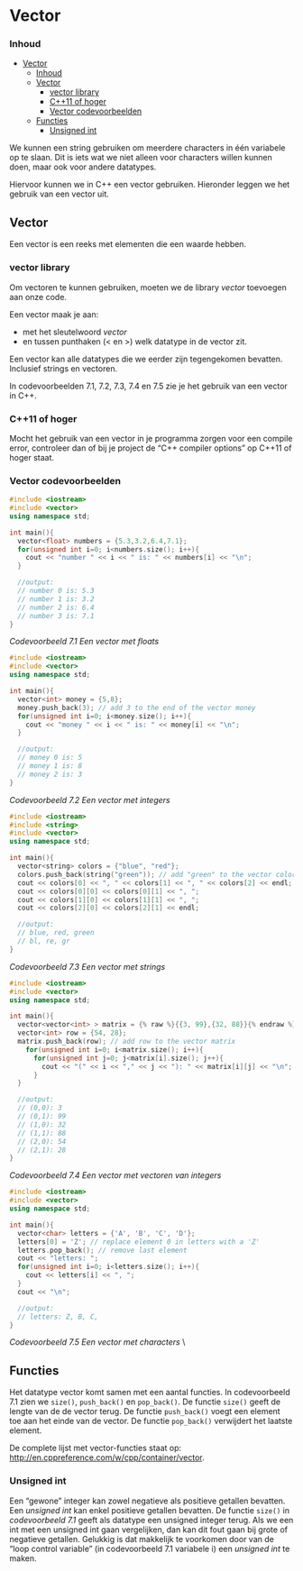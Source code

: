 # Vector

### Inhoud[](toc-id)
- [Vector](#vector)
    - [Inhoud](#inhoud)
  - [Vector](#vector-1)
    - [vector library](#vector-library)
    - [C++11 of hoger](#c11-of-hoger)
    - [Vector codevoorbeelden](#vector-codevoorbeelden)
  - [Functies](#functies)
    - [Unsigned int](#unsigned-int)


We kunnen een string gebruiken om meerdere
characters in één variabele op te slaan. Dit is iets wat we niet alleen voor characters
willen kunnen doen, maar ook voor andere datatypes. 

Hiervoor kunnen we in C++ een vector gebruiken. Hieronder leggen we het gebruik van een vector uit.

## Vector
Een vector is een reeks met elementen die een waarde hebben. 

### vector library 
Om vectoren te kunnen gebruiken, moeten we de library *vector* toevoegen aan onze code. 

Een vector maak je aan:
- met het sleutelwoord *vector* 
- en tussen punthaken (< en >) welk datatype in de vector zit.

Een vector kan alle datatypes die we eerder zijn tegengekomen bevatten. Inclusief strings en vectoren. 

In codevoorbeelden 7.1, 7.2, 7.3, 7.4 en 7.5 zie je
het gebruik van een vector in C++.

### C++11 of hoger
Mocht het gebruik van een vector in je programma zorgen voor een compile error, controleer
dan of bij je project de “C++ compiler options” op C++11 of hoger staat.

### Vector codevoorbeelden
```c++
#include <iostream>
#include <vector>
using namespace std;

int main(){
  vector<float> numbers = {5.3,3.2,6.4,7.1};
  for(unsigned int i=0; i<numbers.size(); i++){
    cout << "number " << i << " is: " << numbers[i] << "\n";
  }

  //output:
  // number 0 is: 5.3
  // number 1 is: 3.2
  // number 2 is: 6.4
  // number 3 is: 7.1
}
```
*Codevoorbeeld 7.1 Een vector met floats* 

```c++
#include <iostream>
#include <vector>
using namespace std;

int main(){
  vector<int> money = {5,8};
  money.push_back(3); // add 3 to the end of the vector money
  for(unsigned int i=0; i<money.size(); i++){
    cout << "money " << i << " is: " << money[i] << "\n";
  }

  //output:
  // money 0 is: 5
  // money 1 is: 8
  // money 2 is: 3
}
```
*Codevoorbeeld 7.2 Een vector met integers*

```c++
#include <iostream>
#include <string>
#include <vector>
using namespace std;

int main(){
  vector<string> colors = {"blue", "red"};
  colors.push_back(string("green")); // add "green" to the vector colors
  cout << colors[0] << ", " << colors[1] << ", " << colors[2] << endl;
  cout << colors[0][0] << colors[0][1] << ", ";
  cout << colors[1][0] << colors[1][1] << ", ";
  cout << colors[2][0] << colors[2][1] << endl;

  //output:
  // blue, red, green
  // bl, re, gr
}
```
*Codevoorbeeld 7.3 Een vector met strings* 

```c++
#include <iostream>
#include <vector>
using namespace std;

int main(){
  vector<vector<int> > matrix = {% raw %}{{3, 99},{32, 88}}{% endraw %};
  vector<int> row = {54, 28};
  matrix.push_back(row); // add row to the vector matrix
    for(unsigned int i=0; i<matrix.size(); i++){
      for(unsigned int j=0; j<matrix[i].size(); j++){
        cout << "(" << i << "," << j << "): " << matrix[i][j] << "\n";
      }
  }

  //output:
  // (0,0): 3
  // (0,1): 99
  // (1,0): 32
  // (1,1): 88
  // (2,0): 54
  // (2,1): 28
}
```
*Codevoorbeeld 7.4 Een vector met vectoren van integers* 

```c++
#include <iostream>
#include <vector>
using namespace std;

int main(){
  vector<char> letters = {'A', 'B', 'C', 'D'};
  letters[0] = 'Z'; // replace element 0 in letters with a 'Z'
  letters.pop_back(); // remove last element
  cout << "letters: ";
  for(unsigned int i=0; i<letters.size(); i++){
    cout << letters[i] << ", ";
  }
  cout << "\n";

  //output:
  // letters: Z, B, C,
}
```
*Codevoorbeeld 7.5 Een vector met characters* \

## Functies
Het datatype vector komt samen met een aantal functies. In codevoorbeeld 7.1 zien
we `size()`, `push_back()` en `pop_back()`. De functie `size()` geeft de lengte van de de
vector terug. De functie `push_back()` voegt een element toe aan het einde van de
vector. De functie `pop_back()` verwijdert het laatste element. 

De complete lijst met vector-functies staat op: http://en.cppreference.com/w/cpp/container/vector.


### Unsigned int
Een “gewone” integer kan zowel negatieve als positieve getallen bevatten. Een *unsigned int* kan enkel positieve getallen bevatten. De functie `size()` in *codevoorbeeld
7.1* geeft als datatype een unsigned integer terug. Als we een int met een unsigned
int gaan vergelijken, dan kan dit fout gaan bij grote of negatieve getallen. Gelukkig
is dat makkelijk te voorkomen door van de “loop control variable” (in codevoorbeeld 7.1 variabele i) een *unsigned int* te maken.

